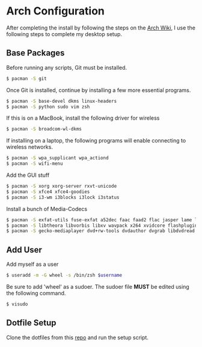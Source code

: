 # Arch Configuration
After completing the install by following the steps on the [Arch Wiki](https://wiki.archlinux.org/index.php/Installation_guide), I use the following steps to complete my desktop setup.

## Base Packages
Before running any scripts, Git must be installed.
```bash
$ pacman -S git
```

Once Git is installed, continue by installing a few more essential programs.
```bash
$ pacman -S base-devel dkms linux-headers
$ pacman -S python sudo vim zsh
```

If this is on a MacBook, install the following driver for wireless
```bash
$ pacman -S broadcom-wl-dkms
```

If installing on a laptop, the following programs will enable connecting to wireless networks.
```bash
$ pacman -S wpa_supplicant wpa_actiond
$ pacman -S wifi-menu
```

Add the GUI stuff
```bash
$ pacman -S xorg xorg-server rxvt-unicode
$ pacman -S xfce4 xfce4-goodies
$ pacman -S i3-wm i3blocks i3lock i3status
```

Install a bunch of Media-Codecs
```bash
$ pacman -S exfat-utils fuse-exfat a52dec faac faad2 flac jasper lame libdca libdv gst-libav 
$ pacman -S libtheora libvorbis libxv wavpack x264 xvidcore flashplugin libdvdcss libmad
$ pacman -S gecko-mediaplayer dvd+rw-tools dvdauthor dvgrab libdvdread libdvdnav  libmpeg2
```

## Add User
Add myself as a user
```bash
$ useradd -m -G wheel -s /bin/zsh $username
```

Be sure to add 'wheel' as a sudoer. The sudoer file **MUST** be edited using the following command.
```bash
$ visudo
```

## Dotfile Setup
Clone the dotfiles from this [repo](https://github.com/cadecolvin/dotfiles) and run the setup script.
